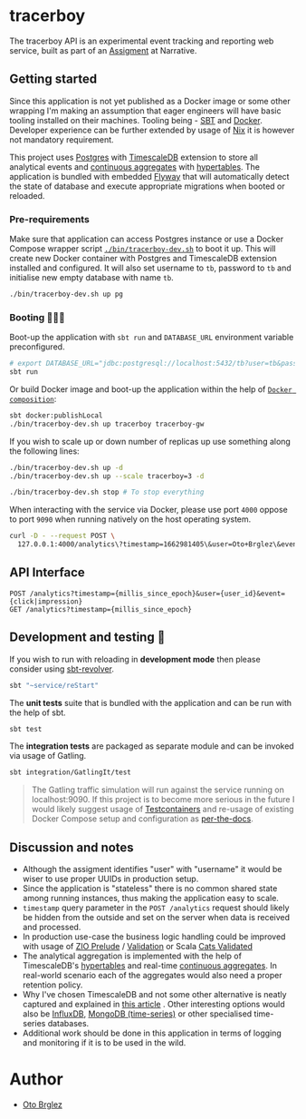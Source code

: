 # tracerboy

The tracerboy API is an experimental event tracking and reporting web service, built as part of an [Assigment](./ASSIGMENT.md) at Narrative.

## Getting started

Since this application is not yet published as a Docker image or some other wrapping I'm making an assumption that
eager engineers will have basic tooling installed on their machines. Tooling being - [SBT](https://www.scala-sbt.org/)
and [Docker](https://www.docker.com/). Developer experience can be further extended by usage
of [Nix](https://nixos.org/) it is however not mandatory requirement.

This project uses [Postgres][pg] with [TimescaleDB][timescale] extension to store all analytical events
and [continuous aggregates](https://docs.timescale.com/timescaledb/latest/how-to-guides/continuous-aggregates/)
with [hypertables](https://docs.timescale.com/getting-started/latest/create-hypertable/). The application is bundled
with embedded [Flyway][flyway] that will automatically detect the state of database and execute appropriate migrations
when booted or reloaded.

### Pre-requirements

Make sure that application can access Postgres instance or use a Docker Compose wrapper
script [`./bin/tracerboy-dev.sh`](./bin/tracerboy-dev.sh) to boot it up. This will create new Docker container with
Postgres and TimescaleDB extension installed and configured. It will also set username to `tb`, password to `tb` and
initialise new empty database with name `tb`.

```bash
./bin/tracerboy-dev.sh up pg
```

### Booting 🏃‍♂️💨

Boot-up the application with `sbt run` and `DATABASE_URL` environment variable preconfigured.

```bash
# export DATABASE_URL="jdbc:postgresql://localhost:5432/tb?user=tb&password=tb"
sbt run
```

Or build Docker image and boot-up the application within the help
of [`Docker composition`](./.docker/docker-compose.yml):

```bash
sbt docker:publishLocal
./bin/tracerboy-dev.sh up tracerboy tracerboy-gw
```

If you wish to scale up or down number of replicas up use something along the following lines:

```bash
./bin/tracerboy-dev.sh up -d
./bin/tracerboy-dev.sh up --scale tracerboy=3 -d

./bin/tracerboy-dev.sh stop # To stop everything
```

When interacting with the service via Docker, please use port `4000` oppose to port `9090` when running natively on the
host operating system.

```bash
curl -D - --request POST \
  127.0.0.1:4000/analytics\?timestamp=1662981405\&user=Oto+Brglez\&event=click
```

## API Interface

```
POST /analytics?timestamp={millis_since_epoch}&user={user_id}&event={click|impression}
GET /analytics?timestamp={millis_since_epoch}
```

## Development and testing 👷

If you wish to run with reloading in **development mode** then please consider
using [sbt-revolver](https://github.com/spray/sbt-revolver).

```bash
sbt "~service/reStart"
```

The **unit tests** suite that is bundled with the application and can be run with the help of sbt.

```bash
sbt test
```

The **integration tests** are packaged as separate module and can be invoked via usage of Gatling.

```bash
sbt integration/GatlingIt/test
```

> The Gatling traffic simulation will run against the service running on localhost:9090. If this project is to become
> more serious in the future I would likely suggest usage of [Testcontainers](https://www.testcontainers.org/) and
> re-usage of existing Docker Compose setup and configuration
> as [per-the-docs](https://www.testcontainers.org/modules/docker_compose/).

## Discussion and notes

- Although the assigment identifies "user" with "username" it would be wiser to use proper UUIDs in production setup.
- Since the application is "stateless" there is no common shared state among running instances, thus making the
  application easy to scale.
- `timestamp` query parameter in the `POST /analytics` request should likely be hidden from the outside and set on the
  server when data is received and processed.
- In production use-case the business logic handling could be improved with usage
  of [ZIO Prelude](https://github.com/zio/zio-prelude)
  / [Validation](https://zio.github.io/zio-prelude/docs/functionaldatatypes/validation) or
  Scala [Cats Validated](https://typelevel.org/cats/datatypes/validated.html)
- The analytical aggregation is implemented with the help of
  TimescaleDB's [hypertables](https://docs.timescale.com/getting-started/latest/create-hypertable/) and
  real-time [continuous aggregates](https://docs.timescale.com/timescaledb/latest/how-to-guides/continuous-aggregates/).
  In real-world scenario each of the aggregates would also need a proper retention policy.
- Why I've chosen TimescaleDB and not some other alternative is neatly captured and explained
  in [this article](https://docs.timescale.com/timescaledb/latest/overview/how-does-it-compare/timescaledb-vs-postgres/)
  .
  Other interesting options would also be [InfluxDB](https://www.influxdata.com/),
  [MongoDB (time-series)](https://www.mongodb.com/docs/manual/core/timeseries-collections/) or other specialised
  time-series databases.
- Additional work should be done in this application in terms of logging and monitoring if it is to be used in the wild.

# Author

- [Oto Brglez](https://github.com/otobrglez)

[pg]: https://www.postgresql.org/

[timescale]: https://www.timescale.com/

[flyway]: https://flywaydb.org/
